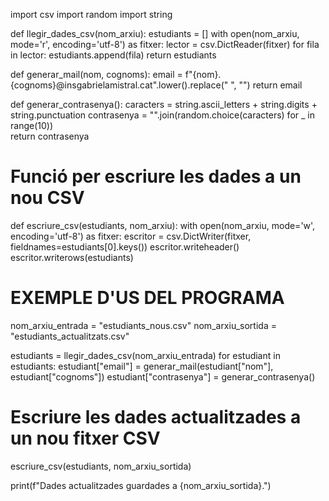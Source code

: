 import csv
import random 
import string

def llegir_dades_csv(nom_arxiu):
    estudiants = []
    with open(nom_arxiu, mode='r', encoding='utf-8') as fitxer:
        lector = csv.DictReader(fitxer)
        for fila in lector:
            estudiants.append(fila)
    return estudiants
    
def generar_mail(nom, cognoms):
    email = f"{nom}.{cognoms}@insgabrielamistral.cat".lower().replace(" ", "")
    return email

def generar_contrasenya():
    caracters = string.ascii_letters + string.digits + string.punctuation
    contrasenya = "".join(random.choice(caracters) for _ in range(10))  
    return contrasenya

# Funció per escriure les dades a un nou CSV
def escriure_csv(estudiants, nom_arxiu):
    with open(nom_arxiu, mode='w', encoding='utf-8') as fitxer:
        escritor = csv.DictWriter(fitxer, fieldnames=estudiants[0].keys())
        escritor.writeheader()
        escritor.writerows(estudiants)

# EXEMPLE D'US DEL PROGRAMA 
nom_arxiu_entrada = "estudiants_nous.csv"
nom_arxiu_sortida = "estudiants_actualitzats.csv"

estudiants = llegir_dades_csv(nom_arxiu_entrada)
for estudiant in estudiants:
    estudiant["email"] = generar_mail(estudiant["nom"], estudiant["cognoms"])
    estudiant["contrasenya"] = generar_contrasenya()

# Escriure les dades actualitzades a un nou fitxer CSV
escriure_csv(estudiants, nom_arxiu_sortida)

print(f"Dades actualitzades guardades a {nom_arxiu_sortida}.")
